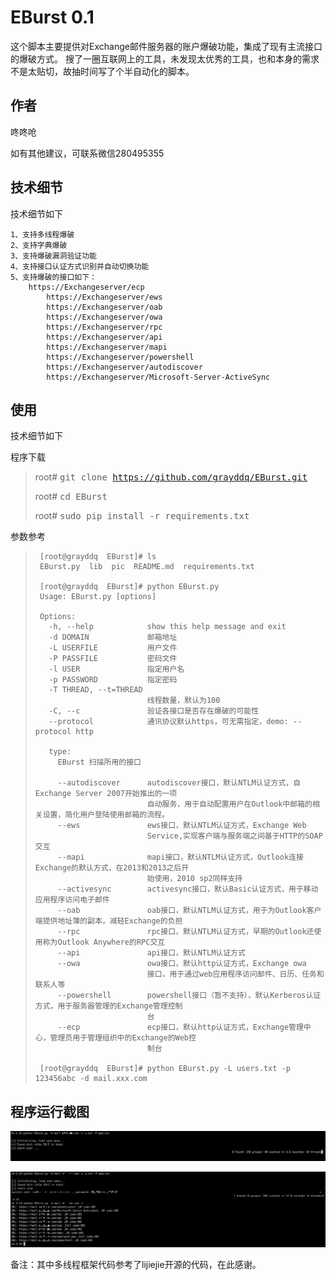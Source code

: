 # EBurst 0.1

这个脚本主要提供对Exchange邮件服务器的账户爆破功能，集成了现有主流接口的爆破方式。
搜了一圈互联网上的工具，未发现太优秀的工具，也和本身的需求不是太贴切，故抽时间写了个半自动化的脚本。

## 作者 ##

咚咚呛 

如有其他建议，可联系微信280495355

## 技术细节 ##
技术细节如下

	1、支持多线程爆破
	2、支持字典爆破
	3、支持爆破漏洞验证功能
	4、支持接口认证方式识别并自动切换功能
	5、支持爆破的接口如下：
	    https://Exchangeserver/ecp
            https://Exchangeserver/ews
            https://Exchangeserver/oab
            https://Exchangeserver/owa
            https://Exchangeserver/rpc
            https://Exchangeserver/api
            https://Exchangeserver/mapi
            https://Exchangeserver/powershell
	    	https://Exchangeserver/autodiscover
	    	https://Exchangeserver/Microsoft-Server-ActiveSync
	    
    

## 使用 ##
技术细节如下

程序下载

> root# <kbd>git clone https://github.com/grayddq/EBurst.git</kbd>
>
> root# <kbd>cd EBurst</kbd>
>
> root# <kbd>sudo pip install -r requirements.txt</kbd>

参数参考
     
>      [root@grayddq  EBurst]# ls
>      EBurst.py  lib  pic  README.md  requirements.txt
>      
>      [root@grayddq  EBurst]# python EBurst.py 
>      Usage: EBurst.py [options]
>      
>      Options:
>        -h, --help            show this help message and exit
>        -d DOMAIN             邮箱地址
>        -L USERFILE           用户文件
>        -P PASSFILE           密码文件
>        -l USER               指定用户名
>        -p PASSWORD           指定密码
>        -T THREAD, --t=THREAD
>                              线程数量，默认为100
>        -C, --c               验证各接口是否存在爆破的可能性
>        --protocol            通讯协议默认https，可无需指定，demo: --protocol http
>      
>        type:
>          EBurst 扫描所用的接口
>      
>          --autodiscover      autodiscover接口，默认NTLM认证方式，自Exchange Server 2007开始推出的一项
>                              自动服务，用于自动配置用户在Outlook中邮箱的相关设置，简化用户登陆使用邮箱的流程。
>          --ews               ews接口，默认NTLM认证方式，Exchange Web
>                              Service,实现客户端与服务端之间基于HTTP的SOAP交互
>          --mapi              mapi接口，默认NTLM认证方式，Outlook连接Exchange的默认方式，在2013和2013之后开
>                              始使用，2010 sp2同样支持
>          --activesync        activesync接口，默认Basic认证方式，用于移动应用程序访问电子邮件
>          --oab               oab接口，默认NTLM认证方式，用于为Outlook客户端提供地址簿的副本，减轻Exchange的负担
>          --rpc               rpc接口，默认NTLM认证方式，早期的Outlook还使用称为Outlook Anywhere的RPC交互
>          --api               api接口，默认NTLM认证方式
>          --owa               owa接口，默认http认证方式，Exchange owa
>                              接口，用于通过web应用程序访问邮件、日历、任务和联系人等
>          --powershell        powershell接口（暂不支持），默认Kerberos认证方式，用于服务器管理的Exchange管理控制
>                              台
>          --ecp               ecp接口，默认http认证方式，Exchange管理中心，管理员用于管理组织中的Exchange的Web控
>                              制台
>      
>      [root@grayddq  EBurst]# python EBurst.py -L users.txt -p 123456abc -d mail.xxx.com
>      



## 程序运行截图 ##

![Screenshot](pic/111.png)

![Screenshot](pic/222.png)


备注：其中多线程框架代码参考了lijiejie开源的代码，在此感谢。
